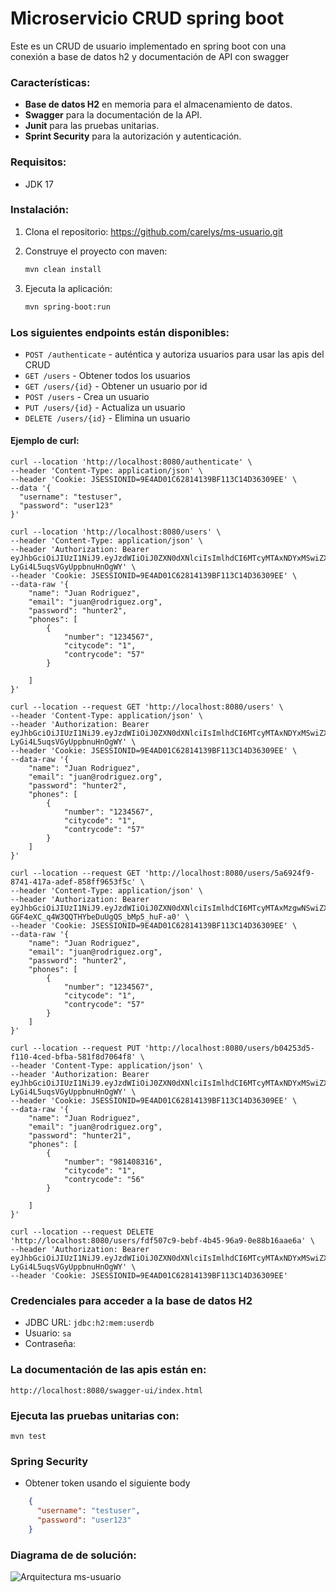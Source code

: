 # Microservicio CRUD spring boot

Este es un CRUD de usuario implementado en spring boot con una conexión a base de datos h2 y documentación de API con swagger

### Características:

- **Base de datos H2** en memoria para el almacenamiento de datos.
- **Swagger** para la documentación de la API.
- **Junit** para las pruebas unitarias.
- **Sprint Security** para la autorización y autenticación.

### Requisitos:
 
 - JDK 17
 
### Instalación:
 
 1. Clona el repositorio:
 https://github.com/carelys/ms-usuario.git
 
 2. Construye el proyecto con maven:
	```bash
	mvn clean install
	```
3. Ejecuta la aplicación:
	```bash
	mvn spring-boot:run
	```
	
### Los siguientes endpoints están disponibles:

 - `POST /authenticate` - auténtica y autoriza usuarios para usar las apis del CRUD
 - `GET /users` - Obtener todos los usuarios
 - `GET /users/{id}` - Obtener un usuario por id
 - `POST /users` - Crea un usuario
 - `PUT /users/{id}` - Actualiza un usuario
 - `DELETE /users/{id}` - Elimina un usuario

#### Ejemplo de curl:

```
curl --location 'http://localhost:8080/authenticate' \
--header 'Content-Type: application/json' \
--header 'Cookie: JSESSIONID=9E4AD01C62814139BF113C14D36309EE' \
--data '{
  "username": "testuser",
  "password": "user123"
}'
```

```
curl --location 'http://localhost:8080/users' \
--header 'Content-Type: application/json' \
--header 'Authorization: Bearer eyJhbGciOiJIUzI1NiJ9.eyJzdWIiOiJ0ZXN0dXNlciIsImlhdCI6MTcyMTAxNDYxMSwiZXhwIjoxNzIxMDUwNjExfQ.1MFtHwn7ntiDGxzU_-LyGi4L5uqsVGyUppbnuHnOgWY' \
--header 'Cookie: JSESSIONID=9E4AD01C62814139BF113C14D36309EE' \
--data-raw '{
    "name": "Juan Rodriguez",
    "email": "juan@rodriguez.org",
    "password": "hunter2",
    "phones": [
        {
            "number": "1234567",
            "citycode": "1",
            "contrycode": "57"
        }
        
    ]
}'
```

```
curl --location --request GET 'http://localhost:8080/users' \
--header 'Content-Type: application/json' \
--header 'Authorization: Bearer eyJhbGciOiJIUzI1NiJ9.eyJzdWIiOiJ0ZXN0dXNlciIsImlhdCI6MTcyMTAxNDYxMSwiZXhwIjoxNzIxMDUwNjExfQ.1MFtHwn7ntiDGxzU_-LyGi4L5uqsVGyUppbnuHnOgWY' \
--header 'Cookie: JSESSIONID=9E4AD01C62814139BF113C14D36309EE' \
--data-raw '{
    "name": "Juan Rodriguez",
    "email": "juan@rodriguez.org",
    "password": "hunter2",
    "phones": [
        {
            "number": "1234567",
            "citycode": "1",
            "contrycode": "57"
        }
    ]
}'
```

```
curl --location --request GET 'http://localhost:8080/users/5a6924f9-8741-417a-adef-858ff9653f5c' \
--header 'Content-Type: application/json' \
--header 'Authorization: Bearer eyJhbGciOiJIUzI1NiJ9.eyJzdWIiOiJ0ZXN0dXNlciIsImlhdCI6MTcyMTAxMzgwNSwiZXhwIjoxNzIxMDQ5ODA1fQ.ZLgux-GGF4eXC_q4W3QQTHYbeDuUgQS_bMp5_huF-a0' \
--header 'Cookie: JSESSIONID=9E4AD01C62814139BF113C14D36309EE' \
--data-raw '{
    "name": "Juan Rodriguez",
    "email": "juan@rodriguez.org",
    "password": "hunter2",
    "phones": [
        {
            "number": "1234567",
            "citycode": "1",
            "contrycode": "57"
        }
    ]
}'
```

```
curl --location --request PUT 'http://localhost:8080/users/b04253d5-f110-4ced-bfba-581f8d7064f8' \
--header 'Content-Type: application/json' \
--header 'Authorization: Bearer eyJhbGciOiJIUzI1NiJ9.eyJzdWIiOiJ0ZXN0dXNlciIsImlhdCI6MTcyMTAxNDYxMSwiZXhwIjoxNzIxMDUwNjExfQ.1MFtHwn7ntiDGxzU_-LyGi4L5uqsVGyUppbnuHnOgWY' \
--header 'Cookie: JSESSIONID=9E4AD01C62814139BF113C14D36309EE' \
--data-raw '{
    "name": "Juan Rodriguez",
    "email": "juan@rodriguez.org",
    "password": "hunter21",
    "phones": [
        {
            "number": "981408316",
            "citycode": "1",
            "contrycode": "56"
        }
        
    ]
}'
```

```
curl --location --request DELETE 'http://localhost:8080/users/fdf507c9-bebf-4b45-96a9-0e88b16aae6a' \
--header 'Authorization: Bearer eyJhbGciOiJIUzI1NiJ9.eyJzdWIiOiJ0ZXN0dXNlciIsImlhdCI6MTcyMTAxNDYxMSwiZXhwIjoxNzIxMDUwNjExfQ.1MFtHwn7ntiDGxzU_-LyGi4L5uqsVGyUppbnuHnOgWY' \
--header 'Cookie: JSESSIONID=9E4AD01C62814139BF113C14D36309EE'
```

### Credenciales para acceder a la base de datos H2
 - JDBC URL: `jdbc:h2:mem:userdb`
 - Usuario: `sa`
 - Contraseña: 
 
### La documentación de las apis están en:
   `http://localhost:8080/swagger-ui/index.html`
 
### Ejecuta las pruebas unitarias con:

	mvn test

	
### Spring Security
 - Obtener token usando el siguiente body
	
```json
	{
	  "username": "testuser",
	  "password": "user123"
	}
```

### Diagrama de de solución:

![Arquitectura ms-usuario](https://github.com/user-attachments/assets/c1c030d4-56fb-4a1a-b952-54af0a96da3d)


 
 
 
 
